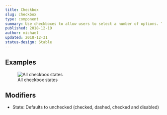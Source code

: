 ```yaml
---
title: Checkbox
slug: checkbox
type: component
summary: Use checkboxes to allow users to select a number of options. This includes no options, a single option or multiple. Each checkbox is independent of all other checkboxes in the list, and checking one box doesn't uncheck the others. Checkboxes require the use of a button to apply the settings once they are selected.
published: 2018-12-19
author: michael
updated: 2018-12-31
status-design: Stable
---
```


##  Examples

<figure>
    <img src="/static/images/checkboxes.png" alt="All checkbox states">
    <figcaption>All checkbox states</figcaption>
</figure>

## Modifiers
* State: Defaults to unchecked (checked, dashed, checked and disabled)